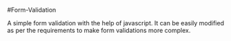 #Form-Validation

A simple form validation with the help of javascript. It can be easily modified as per the requirements to make form validations more complex.
